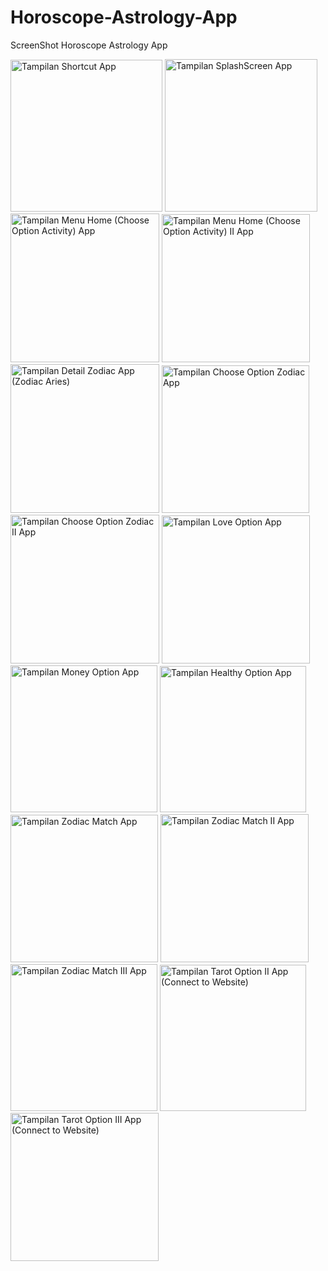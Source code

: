# Horoscope-Astrology-App
ScreenShot Horoscope Astrology App

<img width="243" alt="Tampilan Shortcut App" src="https://user-images.githubusercontent.com/62297181/115489476-d3f47080-a28e-11eb-9bb0-a8bb5239848d.PNG">
<img width="244" alt="Tampilan SplashScreen App" src="https://user-images.githubusercontent.com/62297181/115489481-d5be3400-a28e-11eb-8aca-a9e6626bfe39.PNG">
<img width="238" alt="Tampilan Menu Home (Choose Option Activity) App" src="https://user-images.githubusercontent.com/62297181/115489501-dd7dd880-a28e-11eb-8a87-73925aacb09c.PNG">
<img width="237" alt="Tampilan Menu Home (Choose Option Activity) II App" src="https://user-images.githubusercontent.com/62297181/115489525-e40c5000-a28e-11eb-825d-6d613476bed3.PNG">
<img width="238" alt="Tampilan Detail Zodiac App (Zodiac Aries)" src="https://user-images.githubusercontent.com/62297181/115489539-ea023100-a28e-11eb-90b4-f6184d8f77db.PNG">
<img width="236" alt="Tampilan Choose Option Zodiac App" src="https://user-images.githubusercontent.com/62297181/115489560-f1c1d580-a28e-11eb-9413-a20827660804.PNG">
<img width="238" alt="Tampilan Choose Option Zodiac II App" src="https://user-images.githubusercontent.com/62297181/115489569-f71f2000-a28e-11eb-8697-c4c6120e6723.PNG">
<img width="237" alt="Tampilan Love Option App" src="https://user-images.githubusercontent.com/62297181/115489586-fedec480-a28e-11eb-8b7d-29342e01ddc8.PNG">
<img width="235" alt="Tampilan Money Option App" src="https://user-images.githubusercontent.com/62297181/115489640-1918a280-a28f-11eb-9480-2add6f3de4be.PNG">
<img width="234" alt="Tampilan Healthy Option App" src="https://user-images.githubusercontent.com/62297181/115489649-1e75ed00-a28f-11eb-8895-a0c953a0d279.PNG">
<img width="236" alt="Tampilan Zodiac Match App" src="https://user-images.githubusercontent.com/62297181/115489657-2170dd80-a28f-11eb-8993-d2b8cb422694.PNG">
<img width="237" alt="Tampilan Zodiac Match II App" src="https://user-images.githubusercontent.com/62297181/115489666-26ce2800-a28f-11eb-9f0a-040b40075bd6.PNG">
<img width="235" alt="Tampilan Zodiac Match III App" src="https://user-images.githubusercontent.com/62297181/115489673-2afa4580-a28f-11eb-96ae-8f1da841bcdc.PNG">
<img width="234" alt="Tampilan Tarot Option II App (Connect to Website)" src="https://user-images.githubusercontent.com/62297181/115489695-32b9ea00-a28f-11eb-9f0c-928790f7708e.PNG">
<img width="237" alt="Tampilan Tarot Option III App (Connect to Website)" src="https://user-images.githubusercontent.com/62297181/115489703-36e60780-a28f-11eb-93b9-91529886e4f7.PNG">

